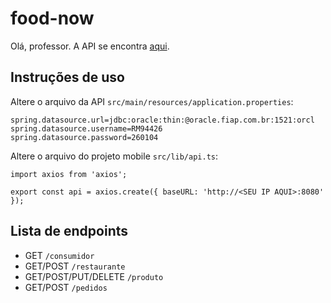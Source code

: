 # food-now

Olá, professor. A API se encontra [aqui](https://github.com/Leoozera/global-solution-spring).

## Instruções de uso

Altere o arquivo da API `src/main/resources/application.properties`:

```
spring.datasource.url=jdbc:oracle:thin:@oracle.fiap.com.br:1521:orcl
spring.datasource.username=RM94426
spring.datasource.password=260104
```

Altere o arquivo do projeto mobile `src/lib/api.ts`:

```
import axios from 'axios';

export const api = axios.create({ baseURL: 'http://<SEU IP AQUI>:8080' });
```

## Lista de endpoints
- GET `/consumidor`
- GET/POST `/restaurante`
- GET/POST/PUT/DELETE `/produto`
- GET/POST `/pedidos`
